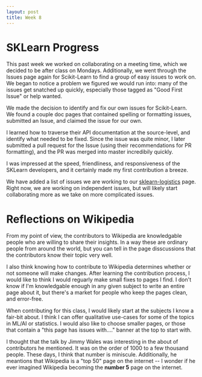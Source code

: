 ```yaml
---
layout: post
title: Week 8
---
```

# SKLearn Progress

This past week we worked on collaborating on a meeting time, which we decided to be
after class on Mondays. Additionally, we went through the Issues page again for Scikit-Learn to
find a group of easy issues to work on. We began to notice a problem we figured we would run into:
many of the issues get snatched up quickly, especially those tagged as "Good First Issue" or help wanted.

We made the decision to identify and fix our own issues for Scikit-Learn. We found a couple doc pages that
contained spelling or formatting issues, submitted an Issue, and claimed the issue for our own.

I learned how to traverse their API documentation at the source-level, and identify what needed to be fixed.
Since the issue was quite minor, I later submitted a pull request for the Issue (using their recommendations
for PR formatting), and the PR was merged into master incredibily quickly.

I was impressed at the speed, friendliness, and responsiveness of the SKLearn developers, and it certainly made
my first contribution a breeze.

We have added a list of issues we are working to our [sklearn-logistics](https://github.com/nyu-ossd-s19/sklearn-logistics)
page. Right now, we are working on independent issues, but will likely start collaborating more as we take on more
complicated issues.

# Reflections on Wikipedia

From my point of view, the contributors to Wikipedia are knowledgable people who are willing to share their insights.
In a way these are ordinary people from around the world, but you can tell in the page disscussions that the contributors
know their topic very well.

I also think knowing how to contribute to Wikipedia determines whether or not someone will make changes. After learning the
contribution process, I would like to think I would reguarly make small fixes to pages I find. I don't know if I'm knowledgable
enough in any given subject to write an entire page about it, but there's a market for people who keep the pages clean, and error-free.

When contributing for this class, I would likely start at the subjects I know a fair-bit about. I think I can offer qualitative
use-cases for some of the topics in ML/AI or statistics. I would also like to choose smaller pages, or those that contain a "this
page has issues with...." banner at the top to start with.

I thought that the talk by Jimmy Wales was interesting in the about of contributors he mentioned. It was on the order of 1000 to a
few thousand people. These days, I think that number is miniscule. Additionally, he meantions that Wikipedia is a "top 50" page
on the internet -- I wonder if he ever imagined Wikipedia becoming the **number 5** page on the internet.
